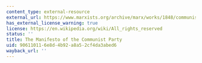 ```yaml
---
content_type: external-resource
external_url: https://www.marxists.org/archive/marx/works/1848/communist-manifesto/index.htm
has_external_license_warning: true
license: https://en.wikipedia.org/wiki/All_rights_reserved
status: ''
title: The Manifesto of the Communist Party
uid: 90611011-6e8d-4b92-a8a5-2cf4da3abed6
wayback_url: ''
---
```

